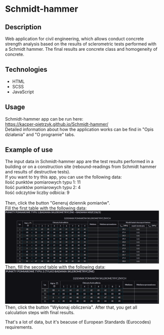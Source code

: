 # Schmidt-hammer
## Description
Web application for civil engineering, which allows conduct concrete strength analysis based on the results of sclerometric tests performed with a Schmidt hammer. The final results are concrete class and homogeneity of concrete. 
## Technologies
* HTML
* SCSS
* JavaScript
## Usage
Schmidt-hammer app can be run here: \
https://kacper-pietrzyk.github.io/Schmidt-hammer/ \
Detailed information about how the application works can be find in "Opis działania" and "O programie" tabs.
## Example of use
The input data in Schmidt-hammer app are the test results performed in a building or on a construction site (rebound-readings from Schmidt hammer and results of destructive tests). \
If you want to try this app, you can use the following data: \
Ilość punktów pomiarowych typu 1: 11 \
Ilość punktów pomiarowych typu 2: 4 \
Ilość odczytów liczby odbicia: 9 \
\
Then, click the button "Generuj dziennik pomiarów". \
Fill the first table with the following data: \
![table_data_1](https://github.com/kacper-pietrzyk/Schmidt-hammer/blob/master/img/data_1.PNG?raw=true)
Then, fill the second table with the following data: \
![table_data_2](https://github.com/kacper-pietrzyk/Schmidt-hammer/blob/master/img/data_2.PNG?raw=true)
Then, click the button "Wykonaj obliczenia". After that, you get all calculation steps with final results. 

That's a lot of data, but it's beacuse of European Standards (Eurocodes) requirements.
